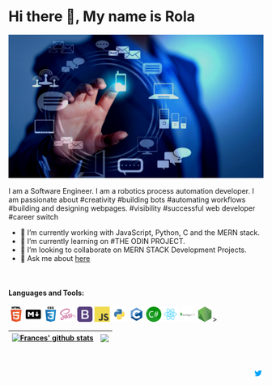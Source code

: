 # Hi there 👋, My name is Rola

<img src="PersonalFolder/Welcome-to-my-Repo-Cover.gif" alt="Introduction to my page">

<!--
**Rola01/Rola01** is a ✨ _special_ ✨ repository because its `README.md` (this file) appears on your GitHub profile.

-->

I am a Software Engineer. I am a robotics process automation developer.
I am passionate about #creativity #building bots #automating workflows #building and designing webpages. #visibility #successful web developer #career switch

- 🔭 I’m currently working with JavaScript, Python, C and the MERN stack.
- 🌱 I’m currently learning on #THE ODIN PROJECT.
- 👯 I’m looking to collaborate on MERN STACK Development Projects.
- 💬 Ask me about [here](https://github.com/Rola01/Rola01/issues)


<br />

#### Languages and Tools:



<code><img height="30" 
src="https://github.com/github/explore/blob/main/topics/html/html.png"></code>
<code><img height="30"
src="https://github.com/github/explore/blob/main/topics/markdown/markdown.png"></code>
<code><img height="30" src="https://github.com/github/explore/blob/main/topics/css/css.png"></code>
<code><img height="30" 
src="https://github.com/github/explore/blob/main/topics/sass/sass.png"></code>
<code><img height="30" src="https://github.com/github/explore/blob/main/topics/bootstrap/bootstrap.png"></code>
<code><img height="30" src="https://raw.githubusercontent.com/github/explore/80688e429a7d4ef2fca1e82350fe8e3517d3494d/topics/javascript/javascript.png"></code>
<code><img height="30" src="https://github.com/github/explore/blob/main/topics/python/python.png"></code>
<code><img height="30" src="https://github.com/github/explore/blob/main/topics/c/c.png"></code>
<code><img height="30" src="https://github.com/github/explore/blob/main/topics/csharp/csharp.png"></code>
<code><img height="30" src="https://raw.githubusercontent.com/github/explore/80688e429a7d4ef2fca1e82350fe8e3517d3494d/topics/react/react.png"></code>
<code><img height="30" src="https://github.com/github/explore/blob/main/topics/mongodb/mongodb.png"></code>
<code><img height="30" 
src="https://raw.githubusercontent.com/github/explore/80688e429a7d4ef2fca1e82350fe8e3517d3494d/topics/nodejs/nodejs.png"></code>>




| <a href="https://github.com/Rola01/github-readme-stats"><img align="center" src="https://github-readme-stats.vercel.app/api?username=Rola01&show_icons=true&include_all_commits=true&theme=dark&count_private=true&hide_border=true&border_radius=2&hide=stars" alt="Frances' github stats" /></a> | <a href="https://github.com/Rola01/github-readme-stats"><img align="center" src="https://github-readme-stats.vercel.app/api/top-langs/?username=Rola01&layout=compact&theme=dark&hide_border=true&hide=html,css" /></a> |
| ------------- | -------------- |

<br />
<br />

<a href="https://twitter.com/jhenrholar">
  <img align="right" alt="Frances Odunaiya | Twitter" width="21px" src="https://github.com/github/explore/blob/main/topics/twitter/twitter.png" />
</a>
